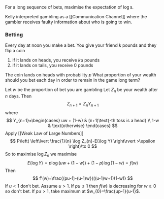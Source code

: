 For a long sequence of bets, maximise the expectation of $\log$s.

Kelly interpreted gambling as a [[Communication Channel]] 
where the gambler receives faulty information about who is going to win. 
### Betting
Every day at noon you make a bet.
You give your friend $k$ pounds and they flip a coin
1. if it lands on heads, you receive $ku$ pounds
2. if it lands on tails, you receive $0$ pounds

The coin lands on heads with probability $p$
What proportion of your wealth should you bet each day in order to remain in the game long term?

Let $w$ be the proportion of bet you are gambling
Let $Z_{n}$ be your wealth after $n$ days.
Then
$$
Z_{n+1}=Z_{n}Y_{n+1}
$$
where
$$
Y_{n+1}=\begin{cases}
uw + (1-w)  &  (n+1)\text{-th toss is a head} \\
1-w & \text{otherwise}
\end{cases}
$$
Apply [[Weak Law of Large Numbers]]
$$
P\left( \left\lvert  \frac{1}{n} \log Z_{n}-E(\log Y)  \right\rvert >\epsilon \right)\to 0
$$
So to maximise $\log Z_{n}$ we maximise 
$$
E(\log Y)=p\log(uw+(1-w))+(1-p)\log(1-w)=f(w)
$$
Then
$$
f'(w)=\frac{(pu-1)-(u-1)w}{((u-1)w+1)(1-w)}
$$
If $u<1$ don't bet. 
Assume $u>1$.
If $pu\leq 1$ then $f(w)$ is decreasing for $w\geq 0$ so don't bet.
If $pu>1$, take maximum at $w_{0}=\frac{up-1}{u-1}$.

